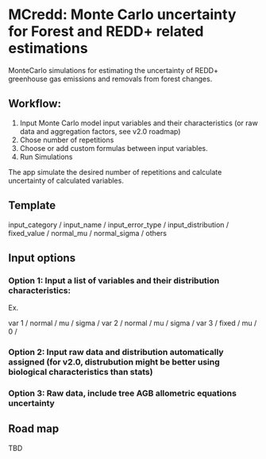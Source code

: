# MCredd:  Monte Carlo uncertainty for Forest and REDD+ related estimations


MonteCarlo simulations for estimating the uncertainty of REDD+ greenhouse gas emissions and removals from forest changes.



## Workflow:

1. Input Monte Carlo model input variables and their characteristics (or raw data and aggregation factors, see v2.0 roadmap)
1. Chose number of repetitions
1. Choose or add custom formulas between input variables.
1. Run Simulations

The app simulate the desired number of repetitions and calculate uncertainty of calculated variables. 



## Template

input_category / input_name / input_error_type / input_distribution / fixed_value / normal_mu / normal_sigma / others 




## Input options

### Option 1: Input a list of variables and their distribution characteristics:

Ex. 

var 1 / normal / mu / sigma / 
var 2 / normal / mu / sigma /
var 3 / fixed  / mu /     0 /

### Option 2: Input raw data and distribution automatically assigned (for v2.0, distrubution might be better using biological characteristics than stats)

### Option 3: Raw data, include tree AGB allometric equations uncertainty


## Road map 

TBD
